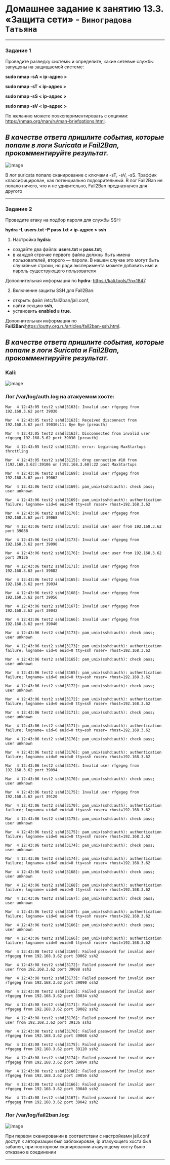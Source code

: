 # Домашнее задание к занятию 13.3. «Защита сети» - `Виноградова Татьяна`

------

### Задание 1

Проведите разведку системы и определите, какие сетевые службы запущены на защищаемой системе:

**sudo nmap -sA < ip-адрес >**

**sudo nmap -sT < ip-адрес >**

**sudo nmap -sS < ip-адрес >**

**sudo nmap -sV < ip-адрес >**

По желанию можете поэкспериментировать с опциями: https://nmap.org/man/ru/man-briefoptions.html.


*В качестве ответа пришлите события, которые попали в логи Suricata и Fail2Ban, прокомментируйте результат.*
---

![image](https://user-images.githubusercontent.com/103531664/222885181-72e05225-8014-492a-b824-0cf26847ff0b.png)

В лог suricata попало сканирование с ключами -sT, -sV, -sS. Траффик классифицирован, как потенциально подозрительный.
В лог Fail2Ban не попало ничего, что и не удивительно, Fail2Ban предназначен для другого

------

### Задание 2

Проведите атаку на подбор пароля для службы SSH:

**hydra -L users.txt -P pass.txt < ip-адрес > ssh**

1. Настройка **hydra**: 
 
 - создайте два файла: **users.txt** и **pass.txt**;
 - в каждой строчке первого файла должны быть имена пользователей, второго — пароли. В нашем случае это могут быть случайные строки, но ради эксперимента можете добавить имя и пароль существующего пользователя

Дополнительная информация по **hydra**: https://kali.tools/?p=1847.

2. Включение защиты SSH для Fail2Ban:

-  открыть файл /etc/fail2ban/jail.conf,
-  найти секцию **ssh**,
-  установить **enabled**  в **true**.

Дополнительная информация по **Fail2Ban**:https://putty.org.ru/articles/fail2ban-ssh.html.

*В качестве ответа пришлите события, которые попали в логи Suricata и Fail2Ban, прокомментируйте результат.*
---

### Kali:
![image](https://user-images.githubusercontent.com/103531664/222892312-4af8d72a-2354-43ec-b495-958ca710670a.png)

### Лог /var/log/auth.log на атакуемом хосте:

```
Mar  4 12:43:05 test2 sshd[3163]: Invalid user rfgegeg from 192.168.3.62 port 39030

Mar  4 12:43:05 test2 sshd[3163]: Received disconnect from 192.168.3.62 port 39030:11: Bye Bye [preauth]

Mar  4 12:43:05 test2 sshd[3163]: Disconnected from invalid user rfgegeg 192.168.3.62 port 39030 [preauth]

Mar  4 12:43:05 test2 sshd[3115]: error: beginning MaxStartups throttling

Mar  4 12:43:05 test2 sshd[3115]: drop connection #10 from [192.168.3.62]:39106 on [192.168.3.60]:22 past MaxStartups

Mar  4 12:43:06 test2 sshd[3169]: Invalid user rfgegeg from 192.168.3.62 port 39062

Mar  4 12:43:06 test2 sshd[3169]: pam_unix(sshd:auth): check pass; user unknown

Mar  4 12:43:06 test2 sshd[3169]: pam_unix(sshd:auth): authentication failure; logname= uid=0 euid=0 tty=ssh ruser= rhost=192.168.3.62 

Mar  4 12:43:06 test2 sshd[3170]: Invalid user rfgegeg from 192.168.3.62 port 39068

Mar  4 12:43:06 test2 sshd[3172]: Invalid user user from 192.168.3.62 port 39088

Mar  4 12:43:06 test2 sshd[3173]: Invalid user rfgegeg from 192.168.3.62 port 39090

Mar  4 12:43:06 test2 sshd[3176]: Invalid user user from 192.168.3.62 port 39136

Mar  4 12:43:06 test2 sshd[3171]: Invalid user rfgegeg from 192.168.3.62 port 39082

Mar  4 12:43:06 test2 sshd[3165]: Invalid user rfgegeg from 192.168.3.62 port 39034

Mar  4 12:43:06 test2 sshd[3168]: Invalid user rfgegeg from 192.168.3.62 port 39056

Mar  4 12:43:06 test2 sshd[3167]: Invalid user rfgegeg from 192.168.3.62 port 39042

Mar  4 12:43:06 test2 sshd[3166]: Invalid user rfgegeg from 192.168.3.62 port 39040

Mar  4 12:43:06 test2 sshd[3173]: pam_unix(sshd:auth): check pass; user unknown

Mar  4 12:43:06 test2 sshd[3173]: pam_unix(sshd:auth): authentication failure; logname= uid=0 euid=0 tty=ssh ruser= rhost=192.168.3.62 

Mar  4 12:43:06 test2 sshd[3165]: pam_unix(sshd:auth): check pass; user unknown

Mar  4 12:43:06 test2 sshd[3165]: pam_unix(sshd:auth): authentication failure; logname= uid=0 euid=0 tty=ssh ruser= rhost=192.168.3.62 

Mar  4 12:43:06 test2 sshd[3172]: pam_unix(sshd:auth): check pass; user unknown

Mar  4 12:43:06 test2 sshd[3172]: pam_unix(sshd:auth): authentication failure; logname= uid=0 euid=0 tty=ssh ruser= rhost=192.168.3.62 

Mar  4 12:43:06 test2 sshd[3171]: pam_unix(sshd:auth): check pass; user unknown

Mar  4 12:43:06 test2 sshd[3171]: pam_unix(sshd:auth): authentication failure; logname= uid=0 euid=0 tty=ssh ruser= rhost=192.168.3.62 

Mar  4 12:43:06 test2 sshd[3176]: pam_unix(sshd:auth): check pass; user unknown

Mar  4 12:43:06 test2 sshd[3176]: pam_unix(sshd:auth): authentication failure; logname= uid=0 euid=0 tty=ssh ruser= rhost=192.168.3.62 

Mar  4 12:43:06 test2 sshd[3174]: Invalid user rfgegeg from 192.168.3.62 port 39094

Mar  4 12:43:06 test2 sshd[3170]: pam_unix(sshd:auth): check pass; user unknown

Mar  4 12:43:06 test2 sshd[3175]: Invalid user rfgegeg from 192.168.3.62 port 39120

Mar  4 12:43:06 test2 sshd[3170]: pam_unix(sshd:auth): authentication failure; logname= uid=0 euid=0 tty=ssh ruser= rhost=192.168.3.62 

Mar  4 12:43:06 test2 sshd[3175]: pam_unix(sshd:auth): check pass; user unknown

Mar  4 12:43:06 test2 sshd[3175]: pam_unix(sshd:auth): authentication failure; logname= uid=0 euid=0 tty=ssh ruser= rhost=192.168.3.62 

Mar  4 12:43:06 test2 sshd[3174]: pam_unix(sshd:auth): check pass; user unknown

Mar  4 12:43:06 test2 sshd[3174]: pam_unix(sshd:auth): authentication failure; logname= uid=0 euid=0 tty=ssh ruser= rhost=192.168.3.62 

Mar  4 12:43:06 test2 sshd[3168]: pam_unix(sshd:auth): check pass; user unknown

Mar  4 12:43:06 test2 sshd[3168]: pam_unix(sshd:auth): authentication failure; logname= uid=0 euid=0 tty=ssh ruser= rhost=192.168.3.62 

Mar  4 12:43:06 test2 sshd[3167]: pam_unix(sshd:auth): check pass; user unknown

Mar  4 12:43:06 test2 sshd[3167]: pam_unix(sshd:auth): authentication failure; logname= uid=0 euid=0 tty=ssh ruser= rhost=192.168.3.62 

Mar  4 12:43:06 test2 sshd[3166]: pam_unix(sshd:auth): check pass; user unknown

Mar  4 12:43:06 test2 sshd[3166]: pam_unix(sshd:auth): authentication failure; logname= uid=0 euid=0 tty=ssh ruser= rhost=192.168.3.62 

Mar  4 12:43:08 test2 sshd[3169]: Failed password for invalid user rfgegeg from 192.168.3.62 port 39062 ssh2

Mar  4 12:43:08 test2 sshd[3172]: Failed password for invalid user user from 192.168.3.62 port 39088 ssh2

Mar  4 12:43:08 test2 sshd[3173]: Failed password for invalid user rfgegeg from 192.168.3.62 port 39090 ssh2

Mar  4 12:43:08 test2 sshd[3165]: Failed password for invalid user rfgegeg from 192.168.3.62 port 39034 ssh2

Mar  4 12:43:08 test2 sshd[3171]: Failed password for invalid user rfgegeg from 192.168.3.62 port 39082 ssh2

Mar  4 12:43:08 test2 sshd[3176]: Failed password for invalid user user from 192.168.3.62 port 39136 ssh2

Mar  4 12:43:08 test2 sshd[3170]: Failed password for invalid user rfgegeg from 192.168.3.62 port 39068 ssh2

Mar  4 12:43:08 test2 sshd[3175]: Failed password for invalid user rfgegeg from 192.168.3.62 port 39120 ssh2

Mar  4 12:43:08 test2 sshd[3174]: Failed password for invalid user rfgegeg from 192.168.3.62 port 39094 ssh2

Mar  4 12:43:08 test2 sshd[3168]: Failed password for invalid user rfgegeg from 192.168.3.62 port 39056 ssh2

Mar  4 12:43:08 test2 sshd[3166]: Failed password for invalid user rfgegeg from 192.168.3.62 port 39040 ssh2

Mar  4 12:43:08 test2 sshd[3167]: Failed password for invalid user rfgegeg from 192.168.3.62 port 39042 ssh2

```
### Лог /var/log/fail2ban.log:

![image](https://user-images.githubusercontent.com/103531664/222894001-ddd156bc-c9ab-4330-be3f-5cad775b4e48.png)

При первом сканировании в соответствии с настройками jail.conf доступ к авторизации был заблокирован, ip атакующего хоста был забанен, при повторном сканировании атакующему хосту было отказано в соединении

---
